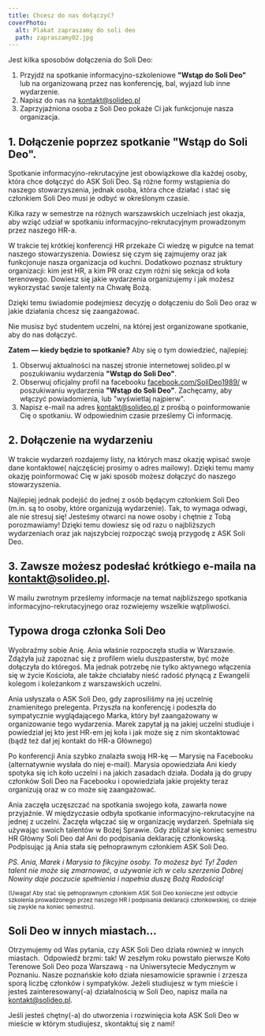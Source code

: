 ```yaml
---
title: Chcesz do nas dołączyć?
coverPhoto:
  alt: Plakat zapraszamy do soli deo
  path: zapraszamy02.jpg
---
```

Jest kilka sposobów dołączenia do Soli Deo:
1. Przyjdź na spotkanie informacyjno-szkoleniowe **"Wstąp do Soli Deo"** lub na organizowaną przez nas konferencję, bal, wyjazd lub inne wydarzenie.
3. Napisz do nas na kontakt@solideo.pl
4. Zaprzyjaźniona osoba z Soli Deo pokaże Ci jak funkcjonuje nasza organizacja.



## 1. Dołączenie poprzez spotkanie **"Wstąp do Soli Deo"**.

Spotkanie informacyjno-rekrutacyjne jest obowiązkowe dla każdej osoby, która chce dołączyć do ASK Soli Deo. Są różne formy wstąpienia do naszego stowarzyszenia, jednak osoba, która chce działać i stać się członkiem Soli Deo musi je odbyć w określonym czasie. 

Kilka razy w semestrze na różnych warszawskich uczelniach jest okazja, aby wziąć udział w spotkaniu informacyjno-rekrutacyjnym prowadzonym przez naszego HR-a. 

W trakcie tej krótkiej konferencji HR przekaże Ci wiedzę w pigułce na temat naszego stowarzyszenia. Dowiesz się czym się zajmujemy oraz jak funkcjonuje nasza organizacja od kuchni. Dodatkowo poznasz struktury organizacji: kim jest HR, a kim PR oraz czym różni się sekcja od koła terenowego. Dowiesz się jakie wydarzenia organizujemy i jak możesz wykorzystać swoje talenty na Chwałę Bożą.

Dzięki temu świadomie podejmiesz decyzję o dołączeniu do Soli Deo oraz w jakie działania chcesz się zaangażować.

Nie musisz być studentem uczelni, na której jest organizowane spotkanie, aby do nas dołączyć.


**Zatem — kiedy będzie to spotkanie?** Aby się o tym dowiedzieć, najlepiej: 
1. Obserwuj aktualności na naszej stronie internetowej solideo.pl w poszukiwaniu wydarzenia **"Wstąp do Soli Deo"**.
2. Obserwuj oficjalny profil na facebooku [facebook.com/SoliDeo1989/](https://web.facebook.com/SoliDeo1989/) w poszukiwaniu wydarzenia **"Wstąp do Soli Deo"**. Zachęcamy, aby włączyć powiadomienia, lub "wyświetlaj najpierw".
3. Napisz e-mail na adres kontakt@solideo.pl z prośbą o poinformowanie Cię o spotkaniu. W odpowiednim czasie prześlemy Ci informację.



## 2. Dołączenie na wydarzeniu

W trakcie wydarzeń rozdajemy listy, na których masz okazję wpisać swoje dane kontaktowe( najczęściej prosimy o adres mailowy). Dzięki temu mamy okazję poinformować Cię w jaki sposób możesz dołączyć do naszego stowarzyszenia.

Najlepiej jednak podejść do jednej z osób będącym członkiem Soli Deo (m.in. są to osoby, które organizują wydarzenie). Tak, to wymaga odwagi, ale nie stresuj się! Jesteśmy otwarci na nowe osoby i chętnie z Tobą porozmawiamy! Dzięki temu dowiesz się od razu o najbliższych wydarzeniach oraz jak najszybciej rozpocząć swoją przygodę z ASK Soli Deo.





## 3. Zawsze możesz podesłać krótkiego e-maila na kontakt@solideo.pl.

W mailu zwrotnym prześlemy informacje na temat najbliższego spotkania informacyjno-rekrutacyjnego oraz rozwiejemy wszelkie wątpliwości.





## Typowa droga członka Soli Deo

Wyobraźmy sobie Anię. Ania właśnie rozpoczęła studia w Warszawie. Zdążyła już zapoznać się z profilem wielu duszpasterstw, być może dołączyła do któregoś. Ma jednak potrzebę nie tylko aktywnego włączenia się w życie Kościoła, ale także chciałaby nieść radość płynącą z Ewangelii kolegom i koleżankom z warszawskich uczelni.

Ania usłyszała o ASK Soli Deo, gdy zaprosiliśmy na jej uczelnię znamienitego prelegenta. Przyszła na konferencję i podeszła do sympatycznie wyglądającego Marka, który był zaangażowany w organizowanie tego wydarzenia. Marek zapytał ją na jakiej uczelni studiuje i powiedział jej kto jest HR-em jej koła i jak może się z nim skontaktować (bądź też dał jej kontakt do HR-a Głównego)

Po konferencji Ania szybko znalazła swoją HR-kę — Marysię na Facebooku (alternatywnie wysłała do niej e-mail). Marysia opowiedziała Ani kiedy spotyka się ich koło uczelni i na jakich zasadach działa. Dodała ją do grupy członków Soli Deo na Facebooku i opowiedziała jakie projekty teraz organizują oraz w co może się zaangażować.

Ania zaczęła uczęszczać na spotkania swojego koła, zawarła nowe przyjaźnie. W międzyczasie odbyła spotkanie informacyjno-rekrutacyjne na jednej z uczelni. Zaczęła włączać się w organizację wydarzeń. Spełniała się używając swoich talentów w Bożej Sprawie. Gdy zbliżał się koniec semestru HR Główny Soli Deo dał Ani do podpisania deklarację członkowską. Podpisując ją Ania stała się pełnoprawnym członkiem ASK Soli Deo.


*PS. Ania, Marek i Marysia to fikcyjne osoby. To możesz być Ty! Żaden talent nie może się zmarnować, a używanie ich w celu szerzenia Dobrej Nowiny daje poczucie spełnienia i napełnia duszę Bożą Radością!*

<small>(Uwaga! Aby stać się pełnoprawnym członkiem ASK Soli Deo konieczne jest odbycie szkolenia prowadzonego przez naszego HR i podpisania deklaracji członkowskiej, co dzieje się zwykle na koniec semestru).</small>


## Soli Deo w innych miastach...

Otrzymujemy od Was pytania, czy ASK Soli Deo działa również w innych miastach.  Odpowiedź brzmi: tak! W zeszłym roku powstało pierwsze Koło Terenowe Soli Deo poza Warszawą - na Uniwersytecie Medycznym w Poznaniu. Nasze poznańskie koło działa niesamowicie sprawnie i zrzesza sporą liczbę członków i sympatyków. Jeżeli studiujesz w tym mieście i jesteś zainteresowany(-a) działalnością w Soli Deo, napisz maila na kontakt@solideo.pl.

Jeśli jesteś chętny(-a) do utworzenia i rozwinięcia koła ASK Soli Deo w mieście w którym studiujesz, skontaktuj się z nami!